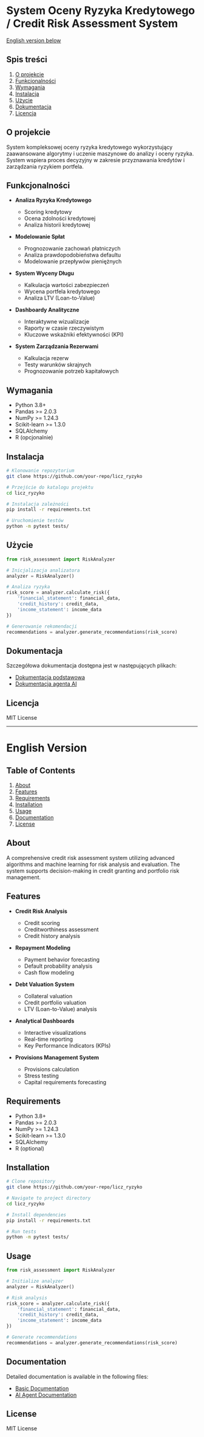 # System Oceny Ryzyka Kredytowego / Credit Risk Assessment System

[English version below](#english-version)

## Spis treści
1. [O projekcie](#o-projekcie)
2. [Funkcjonalności](#funkcjonalności)
3. [Wymagania](#wymagania)
4. [Instalacja](#instalacja)
5. [Użycie](#użycie)
6. [Dokumentacja](#dokumentacja)
7. [Licencja](#licencja)

## O projekcie
System kompleksowej oceny ryzyka kredytowego wykorzystujący zaawansowane algorytmy i uczenie maszynowe do analizy i oceny ryzyka. System wspiera proces decyzyjny w zakresie przyznawania kredytów i zarządzania ryzykiem portfela.

## Funkcjonalności
- **Analiza Ryzyka Kredytowego**
  - Scoring kredytowy
  - Ocena zdolności kredytowej
  - Analiza historii kredytowej
  
- **Modelowanie Spłat**
  - Prognozowanie zachowań płatniczych
  - Analiza prawdopodobieństwa defaultu
  - Modelowanie przepływów pieniężnych

- **System Wyceny Długu**
  - Kalkulacja wartości zabezpieczeń
  - Wycena portfela kredytowego
  - Analiza LTV (Loan-to-Value)

- **Dashboardy Analityczne**
  - Interaktywne wizualizacje
  - Raporty w czasie rzeczywistym
  - Kluczowe wskaźniki efektywności (KPI)

- **System Zarządzania Rezerwami**
  - Kalkulacja rezerw
  - Testy warunków skrajnych
  - Prognozowanie potrzeb kapitałowych

## Wymagania
- Python 3.8+
- Pandas >= 2.0.3
- NumPy >= 1.24.3
- Scikit-learn >= 1.3.0
- SQLAlchemy
- R (opcjonalnie)

## Instalacja
```bash
# Klonowanie repozytorium
git clone https://github.com/your-repo/licz_ryzyko

# Przejście do katalogu projektu
cd licz_ryzyko

# Instalacja zależności
pip install -r requirements.txt

# Uruchomienie testów
python -m pytest tests/
```

## Użycie
```python
from risk_assessment import RiskAnalyzer

# Inicjalizacja analizatora
analyzer = RiskAnalyzer()

# Analiza ryzyka
risk_score = analyzer.calculate_risk({
    'financial_statement': financial_data,
    'credit_history': credit_data,
    'income_statement': income_data
})

# Generowanie rekomendacji
recommendations = analyzer.generate_recommendations(risk_score)
```

## Dokumentacja
Szczegółowa dokumentacja dostępna jest w następujących plikach:
- [Dokumentacja podstawowa](docs/DOCUMENT_RISK_AGENT.md)
- [Dokumentacja agenta AI](docs/AI_AGENT_DOCUMENTATION.md)

## Licencja
MIT License

---

# English Version

## Table of Contents
1. [About](#about)
2. [Features](#features)
3. [Requirements](#requirements)
4. [Installation](#installation)
5. [Usage](#usage)
6. [Documentation](#documentation)
7. [License](#license)

## About
A comprehensive credit risk assessment system utilizing advanced algorithms and machine learning for risk analysis and evaluation. The system supports decision-making in credit granting and portfolio risk management.

## Features
- **Credit Risk Analysis**
  - Credit scoring
  - Creditworthiness assessment
  - Credit history analysis
  
- **Repayment Modeling**
  - Payment behavior forecasting
  - Default probability analysis
  - Cash flow modeling

- **Debt Valuation System**
  - Collateral valuation
  - Credit portfolio valuation
  - LTV (Loan-to-Value) analysis

- **Analytical Dashboards**
  - Interactive visualizations
  - Real-time reporting
  - Key Performance Indicators (KPIs)

- **Provisions Management System**
  - Provisions calculation
  - Stress testing
  - Capital requirements forecasting

## Requirements
- Python 3.8+
- Pandas >= 2.0.3
- NumPy >= 1.24.3
- Scikit-learn >= 1.3.0
- SQLAlchemy
- R (optional)

## Installation
```bash
# Clone repository
git clone https://github.com/your-repo/licz_ryzyko

# Navigate to project directory
cd licz_ryzyko

# Install dependencies
pip install -r requirements.txt

# Run tests
python -m pytest tests/
```

## Usage
```python
from risk_assessment import RiskAnalyzer

# Initialize analyzer
analyzer = RiskAnalyzer()

# Risk analysis
risk_score = analyzer.calculate_risk({
    'financial_statement': financial_data,
    'credit_history': credit_data,
    'income_statement': income_data
})

# Generate recommendations
recommendations = analyzer.generate_recommendations(risk_score)
```

## Documentation
Detailed documentation is available in the following files:
- [Basic Documentation](docs/DOCUMENT_RISK_AGENT.md)
- [AI Agent Documentation](docs/AI_AGENT_DOCUMENTATION.md)

## License
MIT License 